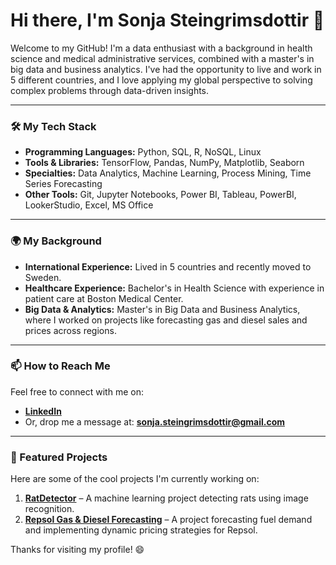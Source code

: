 # Hi there, I'm Sonja Steingrimsdottir 👋

Welcome to my GitHub! I'm a data enthusiast with a background in health science and medical administrative services, combined with a master's in big data and business analytics. I've had the opportunity to live and work in 5 different countries, and I love applying my global perspective to solving complex problems through data-driven insights.

---

### 🛠️ My Tech Stack
- **Programming Languages:** Python, SQL, R, NoSQL, Linux
- **Tools & Libraries:** TensorFlow, Pandas, NumPy, Matplotlib, Seaborn
- **Specialties:** Data Analytics, Machine Learning, Process Mining, Time Series Forecasting
- **Other Tools:** Git, Jupyter Notebooks, Power BI, Tableau, PowerBI, LookerStudio, Excel, MS Office

---

### 🌍 My Background
- **International Experience:** Lived in 5 countries and recently moved to Sweden.
- **Healthcare Experience:** Bachelor's in Health Science with experience in patient care at Boston Medical Center.
- **Big Data & Analytics:** Master's in Big Data and Business Analytics, where I worked on projects like forecasting gas and diesel sales and prices across regions.

---

### 📫 How to Reach Me
Feel free to connect with me on:
- **[LinkedIn](https://www.linkedin.com/in/sonja-steingrimsdottir-3a123217a/)**
- Or, drop me a message at: **sonja.steingrimsdottir@gmail.com**

---

### 🔧 Featured Projects
Here are some of the cool projects I'm currently working on:
1. **[RatDetector](https://github.com/sonjasteingrimsdottir/Rat_Detector)** – A machine learning project detecting rats using image recognition.
2. **[Repsol Gas & Diesel Forecasting](https://github.com/sonjasteingrimsdottir/CapstoneProjectRepsol)** – A project forecasting fuel demand and implementing dynamic pricing strategies for Repsol.

Thanks for visiting my profile! 😄
